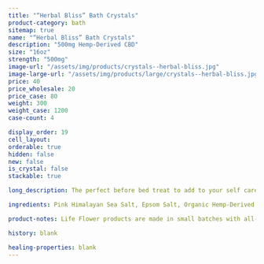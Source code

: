 ```yaml
---
title: "“Herbal Bliss” Bath Crystals"
product-category: bath
sitemap: true
name: "“Herbal Bliss” Bath Crystals"
description: "500mg Hemp-Derived CBD"
size: "16oz"
strength: "500mg"
image-url: "/assets/img/products/crystals--herbal-bliss.jpg"
image-large-url: "/assets/img/products/large/crystals--herbal-bliss.jpg"
price: 40
price_wholesale: 20
price_case: 80
weight: 300
weight_case: 1200
case-count: 4

display_order: 19
cell_layout:
orderable: true
hidden: false
new: false
is_crystal: false
stackable: true

long_description: The perfect before bed treat to add to your self care routine, infused with both Lavender and Eucalyptus essential oils to ensure a peaceful nights sleep. Lavender has been a natural sedative for thousands of years while Eucalyptus opens the airways and improves deep breathing. Our Herbal Bliss Bath Crystals are handcrafted with Pink Himalayan Sea Salt, Epsom Salt and Sea salt, Sweet Almond oil and a bright array of organic herbs. Crystal infused with a Rose Quartz crystal to enhance/amplify the healing vibrations of your bath.

ingredients: Pink Himalayan Sea Salt, Epsom Salt, Organic Hemp-Derived Cannabidiol Isolate, Organic Roses, Calendula, Lavender and Jasmine, Lavender and Eucalyptus Therapeutic-Grade Essential Oils, Organic Safflower Oil, Elderberry Extract, Cleansed & Charged Rose Quartz

product-notes: Life Flower products are made in small batches with all-natural and boutique ingredients. Orders are processed and shipped in 7-10 business days. Please allow additional time for&nbsp;delivery.

history: blank

healing-properties: blank
---
```


